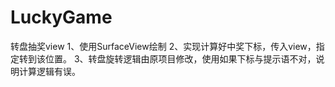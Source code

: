 # LuckyGame
转盘抽奖view
1、使用SurfaceView绘制
2、实现计算好中奖下标，传入view，指定转到该位置。
3、转盘旋转逻辑由原项目修改，使用如果下标与提示语不对，说明计算逻辑有误。